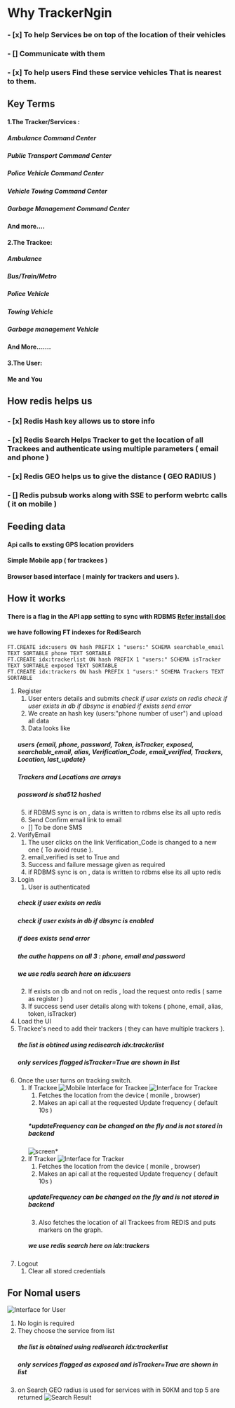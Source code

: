# Why TrackerNgin 
### - [x] To help Services be on top of the location of their vehicles
### - [] Communicate with them
### - [x] To help users Find these service vehicles That is nearest to them.

## Key Terms 
#### 1.The Tracker/Services : 
##### Ambulance Command Center
##### Public Transport Command Center
##### Police Vehicle Command Center
##### Vehicle Towing Command Center
##### Garbage Management Command Center
#### And more….


#### 2.The Trackee:
##### Ambulance
##### Bus/Train/Metro
##### Police Vehicle
##### Towing Vehicle
##### Garbage management Vehicle
#### And More…….

#### 3.The User:
#### Me and You


## How redis helps us
### - [x] Redis Hash key allows us to store info
### - [x] Redis Search Helps Tracker to get the location of all Trackees and authenticate using multiple parameters ( email and phone )
###	- [x] Redis GEO helps us to give the distance ( GEO RADIUS )
### - [] Redis pubsub works along with SSE  to perform webrtc calls ( it on mobile )

## Feeding data
#### Api calls to exsting GPS location providers
#### Simple Mobile app ( for trackees )
#### Browser based interface ( mainly for trackers and users ).


## How it works
#### There is a flag in the API app setting to sync with RDBMS [Refer install doc](/install.md) 
#### we have following FT indexes for RediSearch

```
FT.CREATE idx:users ON hash PREFIX 1 "users:" SCHEMA searchable_email TEXT SORTABLE phone TEXT SORTABLE
FT.CREATE idx:trackerlist ON hash PREFIX 1 "users:" SCHEMA isTracker TEXT SORTABLE exposed TEXT SORTABLE
FT.CREATE idx:trackers ON hash PREFIX 1 "users:" SCHEMA Trackers TEXT SORTABLE
```
1. Register 
	1. User enters details and submits
	*check if user exists on redis*
	*check if user exists in db if dbsync is enabled*
	*if exists send error*
	2. We create an hash key  (users:"phone number of user") and upload all data
	3. Data looks like
	##### *users {email, phone, password, Token, isTracker, exposed, searchable_email, alias, Verification_Code, email_verified, Trackers, Location, last_update}*
	##### *Trackers and Locations are arrays*
	##### *password is sha512 hashed*
	5. if RDBMS sync is on , data is written to rdbms else its all upto redis
	4. Send Confirm email link to email
	- [] To be done SMS 
2. VerifyEmail
	1. The user clicks on the link Verification_Code is changed to a new one ( To avoid reuse ).
	3. email_verified is set to True and 
	2. Success and failure message given as required
	3. if RDBMS sync is on , data is written to rdbms else its all upto redis
3. Login 
	1. User is authenticated
	##### *check if user exists on redis*
	##### *check if user exists in db if dbsync is enabled*
	##### *if does exists send error*
	##### *the authe happens on all 3 : phone, email and password*
	##### *we use redis search here on idx:users*
	2. If exists on db and not on redis , load the request onto redis ( same as register )
	3. If success send user details along with tokens ( phone, email, alias, token, isTracker)
4. Load the UI 
5. Trackee's need to add their trackers ( they can have multiple trackers ).
	##### *the list is obtined using redisearch idx:trackerlist*
	##### *only services flagged isTracker=True are shown in list*
6. Once the user turns on  tracking switch.
	1. If Trackee
	![Mobile Interface for Trackee](/ss/trackee_m.png)
	![Interface for  Trackee](/ss/trackee.png)
		1. Fetches the location from the device ( monile , browser)
		2. Makes an api call at the requested Update frequency ( default 10s )
		##### *updateFrequency can be changed on the fly and is not stored in backend 
		![screen](/ss/updateFrequency.png)*
	2. If Tracker
	![Interface for  Tracker](/ss/tracker.png)
		1. Fetches the location from the device ( monile , browser)
		2. Makes an api call at the requested Update frequency ( default 10s )
		##### *updateFrequency can be changed on the fly and is not stored in backend*
		3. Also fetches the location of all Trackees from REDIS and puts markers on the graph.
		##### *we use redis search here on idx:trackers*
7. Logout
	1. Clear all stored credentials

## For Nomal users 
![Interface for  User](/ss/user.png)
1. No login is required
2. They choose the service from list
	##### *the list is obtained using redisearch idx:trackerlist*
	##### *only services flagged as exposed  and isTracker=True are shown in list*
3. on Search GEO radius is used for services with in 50KM and top 5 are returned
![Search Result](/ss/search.png)
